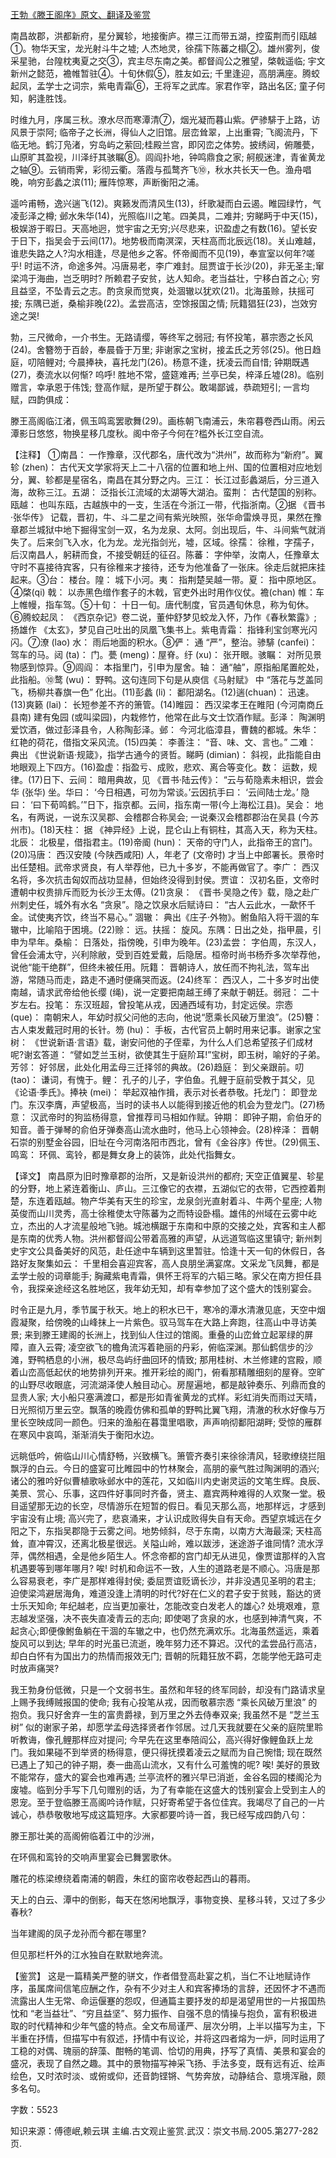 [王勃《滕王阁序》原文、翻译及鉴赏](https://www.vrrw.net/wx/14088.html)

南昌故郡，洪都新府，星分翼轸，地接衡庐。襟三江而带五湖，控蛮荆而引瓯越①。物华天宝，龙光射斗牛之墟; 人杰地灵，徐孺下陈蕃之榻②。雄州雾列，俊采星驰，台隍枕夷夏之交③，宾主尽东南之美。都督阎公之雅望，棨戟遥临; 宇文新州之懿范，襜帷暂驻④。十旬休假⑤，胜友如云; 千里逢迎，高朋满座。腾蛟起凤，孟学士之词宗，紫电青霜⑥，王将军之武库。家君作宰，路出名区; 童子何知，躬逢胜饯。

时维九月，序属三秋。潦水尽而寒潭清⑦，烟光凝而暮山紫。俨骖騑于上路，访风景于崇阿; 临帝子之长洲，得仙人之旧馆。层峦耸翠，上出重霄; 飞阁流丹，下临无地。鹤汀凫渚，穷岛屿之萦回;桂殿兰宫，即冈峦之体势。披绣闼，俯雕甍，山原旷其盈视，川泽纡其骇瞩⑧。闾阎扑地，钟鸣鼎食之家; 舸舰迷津，青雀黄龙之轴⑨。云销雨霁，彩彻云衢。落霞与孤鹜齐飞⑩，秋水共长天一色。渔舟唱晚，响穷彭蠡之滨(11); 雁阵惊寒，声断衡阳之浦。

遥吟甫畅，逸兴遄飞(12)。爽籁发而清风生(13)，纤歌凝而白云遏。睢园绿竹，气凌彭泽之樽; 邺水朱华(14)，光照临川之笔。四美具，二难并; 穷睇眄于中天(15)，极娱游于暇日。天高地迥，觉宇宙之无穷;兴尽悲来，识盈虚之有数(16)。望长安于日下，指吴会于云间(17)。地势极而南溟深，天柱高而北辰远(18)。关山难越，谁悲失路之人?沟水相逢，尽是他乡之客。怀帝阍而不见(19)，奉宣室以何年?嗟乎! 时运不济，命途多舛。冯唐易老，李广难封。屈贾谊于长沙(20)，非无圣主;窜梁鸿于海曲，岂乏明时? 所赖君子安贫，达人知命。老当益壮，宁移白首之心; 穷且益坚，不坠青云之志。酌贪泉而觉爽，处涸辙以犹欢(21)。北海虽赊，扶摇可接; 东隅已逝，桑榆非晚(22)。孟尝高洁，空馀报国之情; 阮籍猖狂(23)，岂效穷途之哭!

勃，三尺微命，一介书生。无路请缨，等终军之弱冠; 有怀投笔，慕宗悫之长风(24)。舍簪笏于百龄，奉晨昏于万里; 非谢家之宝树，接孟氏之芳邻(25)。他日趋庭，叨陪鲤对; 今晨捧袂，喜托龙门(26)。杨意不逢，抚凌云而自惜; 钟期既遇(27)，奏流水以何惭? 呜呼! 胜地不常，盛筵难再; 兰亭已矣，梓泽丘墟(28)。临别赠言，幸承恩于伟饯; 登高作赋，是所望于群公。敢竭鄙诚，恭疏短引; 一言均赋，四韵俱成：

滕王高阁临江渚，佩玉鸣鸾罢歌舞(29)。画栋朝飞南浦云，朱帘暮卷西山雨。闲云潭影日悠悠，物换星移几度秋。阁中帝子今何在?槛外长江空自流。



【注释】 ①南昌： 一作豫章，汉代郡名，唐代改为“洪州”，故而称为“新府”。翼轸 (zhen)： 古代天文学家将天上二十八宿的位置和地上州、国的位置相对应地划分，翼、轸都是星宿名，南昌在其分野之内。三江： 长江过彭蠡湖后，分三道入海，故称三江。五湖： 泛指长江流域的太湖等大湖泊。蛮荆： 古代楚国的别称。瓯越： 也叫东瓯，古越族中的一支，生活在今浙江一带，代指浙南。②据 《晋书·张华传》 记载，晋初，牛、斗二星之间有紫光映照，张华命雷焕寻觅，果然在豫章郡兰城狱中地下掘得宝剑一双，名为龙泉、太阿。剑出现后，牛、斗间紫气就消失了。后来剑飞入水，化为龙。龙光指剑光，墟，区域。徐孺： 徐稚，字孺子，后汉南昌人，躬耕而食，不接受朝廷的征召。陈蕃： 字仲举，汝南人，任豫章太守时不喜接待宾客，只有徐稚来才接待，还专为他准备了一张床。徐走后就把床挂起来。③台： 楼台。隍： 城下小河。夷： 指荆楚吴越一带。夏： 指中原地区。④棨(qi) 戟： 以赤黑色缯作套子的木戟，官吏外出时用作仪仗。襜(chan) 帷：车上帷幔，指车驾。⑤十旬： 十日一旬。唐代制度，官员遇旬休息，称为旬休。⑥腾蛟起凤： 《西京杂记》卷二说，董仲舒梦见蛟龙入怀，乃作《春秋繁露》; 扬雄作 《太玄》，梦见自己吐出的凤凰飞集书上。紫电青霜： 指锋利宝剑寒光闪闪。⑦潦 (lao) 水： 雨后地面的积水。⑧俨： 通 “严”，整治。骖騑 (canfei)：驾车的马。闼 (ta)： 门。甍 (meng)：屋脊。纡 (xu)： 张开眼。骇瞩： 对所见景物感到惊异。⑨闾阎： 本指里门，引申为屋舍。轴： 通“舳”，原指船尾置舵处，此指船。⑩鹜 (wu)： 野鸭。这句连同下句是从庾信《马射赋》 中 “落花与芝盖同飞，杨柳共春旗一色” 化出。(11)彭蠡 (li)： 鄱阳湖名。(12)遄(chuan)： 迅速。(13)爽籁 (lai)： 长短参差不齐的箫管。(14)睢园： 西汉梁孝王在睢阳 (今河南商丘县南) 建有兔园 (或叫梁园)，内栽修竹，他常在此与文士饮酒作赋。彭泽： 陶渊明爱饮酒，做过彭泽县令，人称陶彭泽。邺： 今河北临漳县，曹魏的都城。朱华： 红艳的荷花，借指文采风流。(15)四美： 李善注： “音、味、文、言也。” 二难： 典出 《世说新语·规箴》，指学古通今的贤哲。睇眄 (dimian)： 斜视，此指能自由地眼观上下四方。(16)盈虚：指盈亏、成败，悲欢、离合等变化。数： 运数，规律。(17)日下、云间： 暗用典故，见 《晋书·陆云传》： “云与荀隐素未相识，尝会华 (张华) 坐。华曰： ‘今日相遇，可勿为常谈。’云因抗手曰： ‘云间陆士龙。’ 隐曰： ‘曰下荀鸣鹤。’”日下，指京都。云间，指东南一带(今上海松江县)。吴会： 地名，有两说，一说东汉吴郡、会稽郡合称吴会; 一说秦汉会稽郡郡治在吴县 (今苏州市)。(18)天柱： 据 《神异经》上说，昆仑山上有铜柱，其高入天，称为天柱。北辰： 北极星，借指君主。(19)帝阍 (hun)： 天帝的守门人，此指帝王的宫门。(20)冯唐： 西汉安陵 (今陕西咸阳) 人，年老了 (文帝时) 才当上中郎署长。景帝时出任楚相。武帝求贤良，有人举荐他，已九十多岁，不能再做官了。李广： 西汉名将，多次抗击匈奴而战功显赫，但始终没得到封侯。贾谊： 汉初名臣，文帝时遭朝中权贵排斥而贬为长沙王太傅。(21)贪泉： 《晋书·吴隐之传》载，隐之赴广州刺史任，城外有水名 “贪泉”。隐之饮泉水后赋诗曰： “古人云此水，一歃怀千金。试使夷齐饮，终当不易心。” 涸辙： 典出《庄子·外物》。鲋鱼陷入将干涸的车辙中，比喻陷于困境。(22)赊： 远。扶摇： 旋风。东隅：日出之处，指甲晨，引申为早年。桑榆： 日落处，指傍晚，引申为晚年。(23)孟尝： 字伯周，东汉人，曾任会浦太守，兴利除敝，受到百姓爱戴，后隐居。桓帝时尚书杨乔多次举荐他，说他“能干绝群”，但终未被任用。阮籍： 晋朝诗人，放任而不拘礼法，驾车出游，常随马而走，路走不通时便痛哭而返。(24)终军： 西汉人，二十多岁时出使南越，请求武帝给他长缨 (绳)，说一定要把南越王缚了来献于朝廷。弱冠： 二十岁左右。投笔： 东汉班超，曾投笔从戎，因通西域有功，封定远侯。宗悫 (que)： 南朝宋人，年幼时叔父问他的志向，他说“愿乘长风破万里浪”。(25)簪： 古人束发戴冠时用的长针。笏 (hu)： 手板，古代官员上朝时用来记事。谢家之宝树： 《世说新语·言语》载，谢安问他的子侄辈，为什么人们总希望孩子们成材呢?谢玄答道： “譬如芝兰玉树，欲使其生于庭阶耳!”宝树，即玉树，喻好的子弟。芳邻： 好邻居，此处化用孟母三迁择邻的典故。(26)趋庭： 到父亲跟前。叨 (tao)： 谦词，有愧于。鲤： 孔子的儿子，字伯鱼。孔鲤于庭前受教于其父，见《论语·季氏》。捧袂 (mei)： 举起双袖作揖，表示对长者恭敬。托龙门： 即登龙门。东汉李膺，声望极高，当时的读书人以能得到接近他的机会为登龙门。(27)杨意： 汉武帝时的狗监杨得意，曾推荐司马相如作赋。钟期： 即钟子期，俞伯牙的知音。善于弹琴的俞伯牙弹奏高山流水曲时，他马上心领神会。(28)梓泽： 晋朝石崇的别墅金谷园，旧址在今河南洛阳市西北，曾有《金谷序》传世。(29)佩玉、鸣鸾： 环佩、鸾铃，都是舞女身上的装饰，此处代指舞女。

【译文】 南昌原为旧时豫章郡的治所，又是新设洪州的都府; 天空正值翼星、轸星的分野，地上紧连着衡山、庐山。三江像它的衣襟，五湖似它的衣带，它西控着荆楚，东连着瓯越。物产华美有天生的珍宝，龙泉剑光直射着斗、牛两个星座; 人物英俊而山川灵秀，高士徐稚使太守陈蕃为之而特设卧榻。雄伟的州域在云雾中屹立，杰出的人才流星般地飞驰。城池横踞于东南和中原的交接之处，宾客和主人都是东南的优秀人物。洪州都督阎公带着高雅的声望，从远道驾临这里镇守; 新州刺史宇文公具备美好的风范，赴任途中车辆到这里暂驻。恰逢十天一旬的休假日，各路好友聚集如云： 千里相会喜迎宾客，高人良朋坐满宴席。文采龙飞凤舞，都是孟学士般的词章能手; 胸藏紫电青霜，俱怀王将军的六韬三略。家父在南方担任县令，我探亲途经这名胜地区，我年幼无知，却有幸参加了这个盛大的饯别宴会。

时令正是九月，季节属于秋天。地上的积水已干，寒冷的潭水清澈见底，天空中烟霞凝聚，给傍晚的山峰抹上一片紫色。驭马驾车在大路上奔跑，往高山中寻访美景; 来到滕王建阁的长洲上，找到仙人住过的馆阁。重叠的山峦耸立起翠绿的屏障，直入云霄; 凌空欲飞的檐角流泻着艳丽的丹彩，俯临深渊。那仙鹤信步的沙滩，野鸭栖息的小洲，极尽岛屿纡曲回环的情致; 那用桂树、木兰修建的宫殿，顺着山峦高低起伏的地势排列开来。推开彩绘的阁门，俯看那精雕细刻的屋脊。空旷的山野尽收眼底，河流湖泽使人触目动心。房屋遍地，都是敲钟奏乐、列鼎而食的显贵人家; 大小船只塞满渡口，都是形如青雀黄龙的式样。彩虹消失而雨过天晴，日光照彻万里云空。飘落的晚霞仿佛和孤单的野鸭比翼飞翔，清澈的秋水好像与万里长空映成同一颜色。归来的渔船在暮霭里唱歌，声声响彻鄱阳湖畔; 受惊的雁群在寒风中哀鸣，渐渐消失于衡阳水边。

远眺低吟，俯临山川心情舒畅，兴致横飞。箫管齐奏引来徐徐清风，轻歌缭绕拦阻飘浮的白云。今日的盛宴可比睢园中的竹林聚会，高朋的豪气胜过陶渊明的酒兴; 诸公的雅吟好似曹植歌咏邺水中的莲花，又如临川内史谢灵运的文笔生辉。良辰、美景、赏心、乐事，这四件好事同时齐备，贤主、嘉宾两种难得的人欢聚一堂。极目遥望那无边的长空，尽情游乐在短暂的假日。看见天那么高，地那样远，才感到宇宙没有止境; 高兴完了，悲哀涌来，才认识成败得失自有天命。西望京城远在夕阳之下，东指吴郡隐于云雾之间。地势倾斜，尽于东南，以南方大海最深; 天柱高耸，直冲霄汉，还离北极星很远。关隘山岭，难以跋涉，迷途游子谁同情? 流水浮萍，偶然相遇，全是他乡陌生人。怀念帝都的宫门却无从进见，像贾谊那样的入宫机遇要等到哪年哪月? 唉! 时机和命运不一致，人生的道路老是不顺心。冯唐是那么容易衰老，李广是那样难得封侯; 委屈贾谊贬谪长沙，并非没遇见圣明的君主; 迫使梁鸿避居海角，难道没逢上清明的时代?好在仁义的君子安于贫贱，豁达的贤士乐天知命; 年纪越老，应当更加豪壮，怎能改变白发老人的雄心? 处境艰难，意志越发坚强，决不丧失直凌青云的志向; 即使喝了贪泉的水，也感到神清气爽，不起贪心;即便像鲋鱼躺在干涸的车辙之中，也仍然充满欢乐。北海虽然遥远，乘着旋风可以到达; 早年的时光虽已流逝，晚年努力还不算迟。汉代的孟尝品行高洁，却白白怀有为国出力的热情而报效无门; 晋朝的阮籍狂放不羁，怎能学他无路可走时放声痛哭?

我王勃身份低微，只是一个文弱书生。虽然和年轻的终军同龄，却没有门路请求皇上赐予我缚贼报国的使命; 我有心投笔从戎，因而敬慕宗悫 “乘长风破万里浪” 的抱负。我只好舍弃一生的富贵爵禄，到万里之外去侍奉双亲; 我虽然不是 “芝兰玉树” 似的谢家子弟，却愿学孟母选择贤者作邻居。过几天我就要在父亲的庭院里聆听教诲，像孔鲤那样应对提问; 今早先在这里奉陪阎公，高兴得好像鲤鱼跃上龙门。我如果碰不到举贤的杨得意，便只得抚摸着凌云之赋而为自己惋惜; 现在既然已遇上了知己的钟子期，奏一曲高山流水，又有什么可羞愧的呢? 唉! 美好的景致不能常存，盛大的宴会也难再遇; 兰亭流杯的雅兴早已消逝，金谷名园的楼阁沦为废墟。临到分手写下几句赠别的话，为了有幸能在这盛大的饯别宴会上受到主人的恩宠。至于登临滕王高阁吟诗作赋，只好寄希望于各位佳宾。我竭尽了自己的一片诚心，恭恭敬敬地写成这篇短序。大家都要吟诗一首，我已经写成四韵八句：

滕王那壮美的高阁俯临着江中的沙洲，

在环佩和鸾铃的交响声里宴会已舞罢歌休。

雕花的栋梁缭绕着南浦的朝霞，朱红的窗帘收卷起西山的暮雨。

天上的白云、潭中的倒影，每天在悠闲地飘浮，事物变换、星移斗转，又过了多少春秋?

当年建阁的凤子龙孙而今都在哪里?

但见那栏杆外的江水独自在默默地奔流。

【鉴赏】 这是一篇精美严整的骈文，作者借登高赴宴之机，当仁不让地赋诗作序，虽属席间信笔应酬之作，杂有不少对主人和宾客捧场的言辞，还因怀才不遇而流露出人生无常、命运偃蹇的怨叹，但通篇主要抒发的却是渴望用世的一片报国热忱和 “老当益壮”、“穷且益坚”、努力振作、自强不息的情操与抱负，富有积极进取的时代精神和少年气盛的特点。全文布局谨严、层次分明，上半以描写为主，下半重在抒情，但描写中有叙述，抒情中有议论，并将这四者熔为一炉，同时运用了工稳的对偶、瑰丽的辞藻、酣畅的笔调、恰切的用典，抒写了真情、美景和宴会的盛况，表现了自然之趣。其中的景物描写神采飞扬、手法多变，既有远有近、绘声绘色，又时浓时淡、或俯或仰，还音韵铿锵、气势奔放，动静结合、意境浑融，颇多名句。

字数：5523

知识来源：傅德岷,赖云琪 主编.古文观止鉴赏.武汉：崇文书局.2005.第277-282页.

